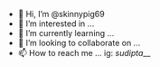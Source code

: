 - 👋 Hi, I’m @skinnypig69
- 👀 I’m interested in ...
- 🌱 I’m currently learning ...
- 💞️ I’m looking to collaborate on ...
- 📫 How to reach me ... ig: _sudipta___

